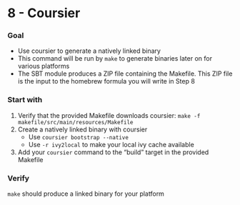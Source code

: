 # 8 - Coursier

### Goal

* Use coursier to generate a natively linked binary
* This command will be run by `make` to generate binaries later on for various platforms
* The SBT module produces a ZIP file containing the Makefile. This ZIP file is the input to the homebrew formula you will write in Step 8

### Start with

1. Verify that the provided Makefile downloads coursier: `make -f makefile/src/main/resources/Makefile`
2. Create a natively linked binary with coursier
    * Use `coursier bootstrap --native`
    * Use `-r ivy2local` to make your local ivy cache available
2. Add your `coursier` command to the “build” target in the provided Makefile

### Verify

`make` should produce a linked binary for your platform
